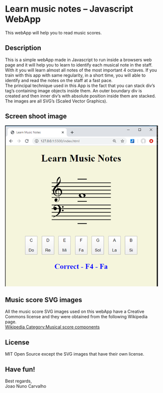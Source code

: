 # Learn music notes – Javascript WebApp

This webApp will help you to read music scores.

## Description
This is a simple webApp made in Javascript to run inside a browsers web page and it will help you to learn to identify each musical note in the staff.  With it you will learn almost all notes of the most important 4 octaves. If you train with this app with same regularity, in a short time, you will able to identify and read the notes on the staff at a fast pace. <br>
The principal technique used in this App is the fact that you can stack div’s tag’s containing image objects inside them. An outer boundary div is created and then inner div’s with absolute position inside them are stacked. The images are all SVG’s (Scaled Vector Graphics).   

## Screen shoot image 
![Learn music notes Screen shoot image](./learnMusicNotes.png)

## Music score SVG images
All the music score SVG images used on this webApp have a Creative Commons license and they were obtained from the following Wikipedia page. <br>
[Wikipedia Category:Musical score components](https://commons.wikimedia.org/wiki/Category:Musical_score_components)

## License
MIT Open Source except the SVG images that have their own license. 

## Have fun!
Best regards, <br>
Joao Nuno Carvalho <br>

